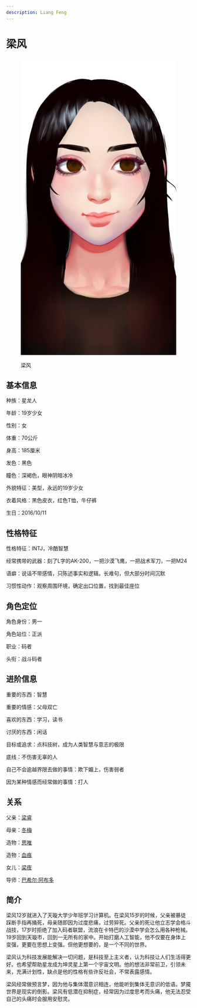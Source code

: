 ```yaml
---
description: Liang Feng
---
```


# 梁风

<figure><img src="../../.gitbook/assets/梁风.jpg" alt=""><figcaption><p>梁风</p></figcaption></figure>

## 基本信息

种族：星龙人

年龄：19岁少女

性别：女

体重：70公斤

身高：185厘米

发色：黑色

瞳色：深褐色，眼神阴暗冰冷

外貌特征：美型，永远的19岁少女

衣着风格：黑色皮衣，红色T恤，牛仔裤

生日：2016/10/11

## 性格特征

性格特征：INTJ，冷酷智慧

经常携带的武器：刻了L字的AK-200，一把沙漠飞鹰，一把战术军刀，一把M24

语癖：说话不带感情，只陈述事实和逻辑。长难句，但大部分时间沉默

习惯性动作：观察周围环境，确定出口位置，找到最佳座位

## 角色定位

角色身份：男一

角色站位：正派

职业：码者

头衔：战斗码者

## 进阶信息

重要的东西：智慧

重要的情感：父母双亡

喜欢的东西：学习，读书

讨厌的东西：闲话

目标或追求：点科技树，成为人类智慧与意志的极限

底线：不伤害无辜的人

自己不会逾越界限去做的事情：欺下媚上，伤害弱者

因为某种情感而经常做的事情：打人

## 关系

父亲：[梁睿](other-tianlongians.md#liang-rui)

母亲：[冬梅](other-tianlongians.md#dong-mei)

造物：[思唯](../synthetics/si-wei.md)

造物：[血痕](../synthetics/xie-hen.md)

女儿：[梁夜](../genetically-modified-humans/liang-ye.md)

导师：[巴希尔·阿布多](../nolanathians/basheer-abdou.md)

## 简介

梁风12岁就进入了天璇大学少年班学习计算机。在梁风15岁的时候，父亲被暴徒踩断手指再捅死，母亲随即因为过度悲痛，过劳猝死。父亲的死让他立志学会格斗战技，17岁时拒绝了加入码者联盟，流浪在卡特巴的沙漠中学会怎么用各种枪械。19岁回到天璇市，回到一无所有的家中。开始打磨人工智能，他不仅要在身体上变强，更要在思想上变强。但他更想要的，是一个不同的世界。

梁风认为科技发展能解决一切问题，是科技至上主义者，认为科技让人们生活得更好。也希望帮助星龙成为坤灵星上第一个宇宙文明。他的想法非常前卫，引领未来，充满计划性，缺点是他的性格有些许反社会，不常表露感情。

梁风经常做预言梦，因为他与集体潜意识相连，他能听到集体无意识的低语。梦魇世界是现实的倒影。梁风有低潜在抑制症，经常因为过度思考而头痛，他无法忍受自己的头痛时会服用安慰灵。
